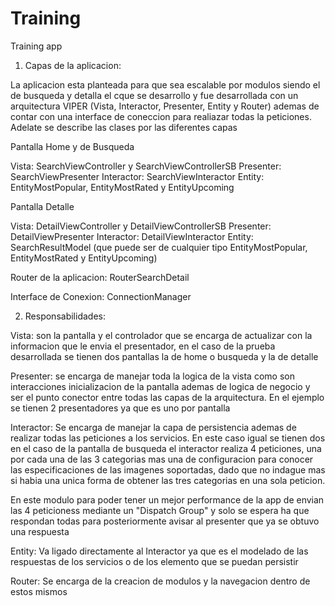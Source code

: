 # Training
Training app 

1. Capas de la aplicacion:

La aplicacion esta planteada para que sea escalable por modulos siendo el de busqueda y detalla el cque se desarrollo y fue desarrollada con un arquitectura VIPER (Vista, Interactor, Presenter, Entity y Router) ademas de contar con una interface de coneccion para realiazar todas la peticiones. Adelate se describe las clases por las diferentes capas

Pantalla Home y de Busqueda

Vista: SearchViewController y SearchViewControllerSB
Presenter: SearchViewPresenter
Interactor: SearchViewInteractor
Entity: EntityMostPopular, EntityMostRated y EntityUpcoming

Pantalla Detalle

Vista: DetailViewController y DetailViewControllerSB
Presenter: DetailViewPresenter
Interactor: DetailViewInteractor
Entity: SearchResultModel (que puede ser de cualquier tipo EntityMostPopular, EntityMostRated y EntityUpcoming)

Router de la aplicacion: RouterSearchDetail

Interface de Conexion: ConnectionManager

2. Responsabilidades:

Vista: son la pantalla y el controlador que se encarga de actualizar con la informacion que le envia el presentador, en el caso de la prueba desarrollada se tienen dos pantallas la de home o busqueda y la de detalle 

Presenter: se encarga de manejar toda la logica de la vista como son interacciones inicializacion de la pantalla ademas de logica de negocio y ser el punto conector entre todas las capas de la arquitectura. En el ejemplo se tienen 2 presentadores ya que es uno por pantalla

Interactor: Se encarga de manejar la capa de persistencia ademas de realizar todas las peticiones a los servicios. En este caso igual se tienen dos en el caso de la pantalla de busqueda el interactor realiza 4 peticiones, una por cada una de las 3 categorias mas una de configuracion para conocer las especificaciones de las imagenes soportadas, dado que no indague mas si habia una unica forma de obtener las tres categorias en una sola peticion.

En este modulo para poder tener un mejor performance de la app de envian las 4 peticioness mediante un "Dispatch Group" y solo se espera ha que respondan todas para posteriormente avisar al presenter que ya se obtuvo una respuesta

Entity: Va ligado directamente al Interactor ya que es el modelado de las respuestas de los servicios o de los elemento que se puedan persistir

Router: Se encarga de la creacion de modulos y la navegacion dentro de estos mismos 
